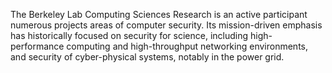 The Berkeley Lab Computing Sciences Research is an active participant numerous projects areas of computer security. Its mission-driven emphasis has historically focused on security for science, including high-performance computing and high-throughput networking environments, and security of cyber-physical systems, notably in the power grid.
